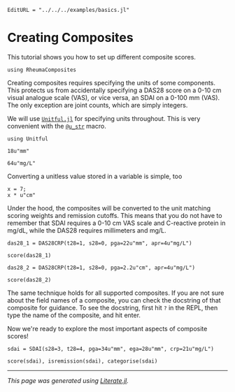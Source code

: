 ```@meta
EditURL = "../../../examples/basics.jl"
```

# Creating Composites

This tutorial shows you how to set up different composite scores.

````@example basics
using RheumaComposites
````

Creating composites requires specifying the units of some components.
This protects us from accidentally specifying a DAS28 score on a 0-10 cm visual analogue scale (VAS), or vice versa, an SDAI on a 0-100 mm (VAS).
The only exception are joint counts, which are simply integers.

We will use [`Unitful.jl`](https://painterqubits.github.io/Unitful.jl/stable/) for specifying units throughout.
This is very convenient with the [`@u_str`](https://painterqubits.github.io/Unitful.jl/stable/manipulations/#Unitful.@u_str) macro.

````@example basics
using Unitful

18u"mm"

64u"mg/L"
````

Converting a unitless value stored in a variable is simple, too

````@example basics
x = 7;
x * u"cm"
````

Under the hood, the composites will be converted to the unit matching scoring weights and remission cutoffs.
This means that you do not have to remember that SDAI requires a 0-10 cm VAS scale and C-reactive protein in mg/dL, while the DAS28 requires millimeters and mg/L.

````@example basics
das28_1 = DAS28CRP(t28=1, s28=0, pga=22u"mm", apr=4u"mg/L")
````

````@example basics
score(das28_1)
````

````@example basics
das28_2 = DAS28CRP(t28=1, s28=0, pga=2.2u"cm", apr=4u"mg/L")
````

````@example basics
score(das28_2)
````

The same technique holds for all supported composites.
If you are not sure about the field names of a composite, you can check the docstring of that composite for guidance.
To see the docstring, first hit `?` in the REPL, then type the name of the composite, and hit enter.

Now we're ready to explore the most important aspects of composite scores!

````@example basics
sdai = SDAI(s28=3, t28=4, pga=34u"mm", ega=28u"mm", crp=21u"mg/L")
````

````@example basics
score(sdai), isremission(sdai), categorise(sdai)
````

---

*This page was generated using [Literate.jl](https://github.com/fredrikekre/Literate.jl).*

